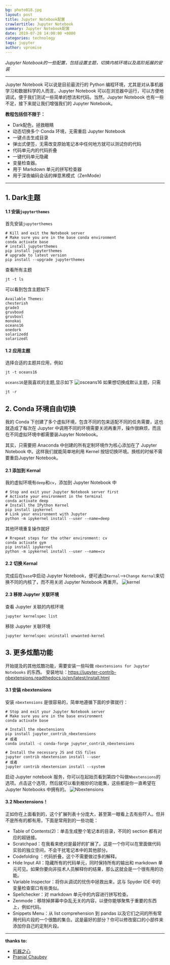 ```yaml
---
bg: photo018.jpg
layout: post
title: Jupyter Notebook配置
crawlertitle: Jupyter Notebook
summary: Jupyter Notebook配置
date: 2019-07-28 14:00:00 +0800
categories: technology
tags: jupyter
author: vpromise
---
```


*Jupyter Notebook的一些配置，包括设置主题，切换内核环境以及高阶拓展的安装*

---

Jupyter Notebook 可以说是目前最流行的 Python 编程环境，尤其是对从事机器学习和数据科学的人而言。Jupyter Notebook 可以在浏览器中运行，可以方便地调试，便于我们测试一些简单的想法和代码。当然，Jupyter Notebook 也有一些不足，接下来就让我们增强我们的 Jupyter Notebook。

**教程包括但不限于：**
- Dark配色，拯救眼睛
- 动态切换多个 Conda 环境，无需重启 Jupyter Notebook
- 一键点击生成目录
- 弹出式便签，无需改变原始笔记本中任何地方就可以测试你的代码
- 代码单元内的代码折叠
- 一键代码单元隐藏
- 变量检查器。
- 用于 Markdown 单元的拼写检查器
- 用于深夜编码会话的禅意黑模式（ZenMode）

---

## 1. Dark主题
#### 1.1 安装`jupyterthemes`
首先安装`jupyterthemes`
```
# Kill and exit the Notebook server
# Make sure you are in the base conda environment
conda activate base
# install jupyterthemes
pip install jupyterthemes
# upgrade to latest version
pip install --upgrade jupyterthemes
```
查看所有主题
```
jt -t ls
```
可以看到包含主题如下
```
Available Themes: 
chesterish
grade3
gruvboxd
gruvboxl
monokai
oceans16
onedork
solarizedd
solarizedl
```
#### 1.2 应用主题
选择合适的主题并应用，例如
```
jt -t oceans16
```
`oceans16`是我喜欢的主题,显示如下
![osceans16](https://i.loli.net/2019/07/28/5d3d4be758d0d22152.png)
如果想切换成默认主题，只需
```
jt -r
```

## 2. Conda 环境自由切换
我的 Conda 下创建了多个虚拟环境，包含不同的包来适配不同的任务需要，这也就造成了每次在 Jupyter 中调用不同的环境需要关闭再重开，操作很麻烦，而且在不同虚拟环境中都需要装Jupyter Notebook。

其实，只需要把 Anaconda 中创建的所有定制环境作为核心添加在了 Jupyter Notebook 中。这样我们就能简单地利用 Kernel 按钮切换环境。换核的时候不需要重启Jupyter Notebook。
#### 2.1 添加到 Kernal
我的虚拟环境有`deep`和`cv`，添加到 Jupyter Notebook 中
```
# Stop and exit your Jupyter Notebook server first
# Activate your environment in the terminal 
conda activate deep
# Install the IPython Kernel 
pip install ipykernel
# Link your environment with Jupyter 
python -m ipykernel install --user --name=deep
```
其他环境重复操作就好
```
# Rrepeat steps for the other environment: cv
conda activate gym
pip install ipykernel 
python -m ipykernel install --user --name=cv
```
#### 2.2 切换 Kernal
完成后在`base`中启动 Jupyter Notebook，便可通过`Kernal`-->`Change Kernal`来切换不同的内核了，而不用关闭 Jupyter Notebook 再重开。
![kernel](https://i.loli.net/2019/07/28/5d3d4be75ce5840151.png)

#### 2.3 移除 Jupyter 关联环境
查看 Jupyter 关联的内核环境
```
jupyter kernelspec list
```
移除 Jupyter 关联环境
```
jupyter kernelspec uninstall unwanted-kernel
```

## 3. 更多炫酷功能
开始提及的其他炫酷功能，需要安装一些叫做 `nbextensions for Jupyter Notebooks` 的东西。
安装地址：https://jupyter-contrib-nbextensions.readthedocs.io/en/latest/install.html
#### 3.1 安装 nbextensions 
安装 `nbextensions` 是很容易的，简单地遵循下面的步骤就行：
```
# Stop and exit your Jupyter Notebook server 
# Make sure you are in the base environment
conda activate base

# Install the nbextensions 
pip install jupyter_contrib_nbextensions
# 或者
conda install -c conda-forge jupyter_contrib_nbextensions

# Install the necessary JS and CSS files 
jupyter contrib nbextension install --user
# 或者
jupyter contrib nbextension install --system
```
启动 Jupyter notebook 服务，你可以在起始页看到第四个叫做`Nbextensions`的选项。点击这个选项，然后就可以看到极妙的功能集，这些都是你一直希望在 Jupyter Notebooks 中拥有的。
![Nbextensions](https://i.loli.net/2019/07/28/5d3d64662f11d45523.png)

#### 3.2 Nbextensions！

正如你在上面看到的，这个扩展列表十分庞大，甚至第一眼看上去有些吓人。但并不是所有的都有用，下面是常用到的一些功能：
- Table of Contents(2)：单击生成整个笔记本的目录，不同的 section 都有对应的超链接。
- Scratchpad：在我看来绝对是最好的扩展了。这是一个你可以在里面做代码实验的独立空间，不会干扰笔记本中的其他部分。
- Codefolding ：代码折叠，这个不需要做过多的解释。
- Hide Input All：隐藏所有的代码单元，同时保持所有的输出和 markdown 单元可见。如果你要向非技术人员解释你的结果，那么这就会是一个很有用的功能。
- Variable Inspector：将你从调试的忧伤中拯救出来，这与 Spyder IDE 中的变量检查窗口有些类似。
- Spellchecker：对 markdown 单元中的内容进行拼写检查。
- Zenmode：移除掉屏幕中杂乱无关的内容，以便你能够聚焦于重要的东西上，例如代码。
- Snippets Menu：从 list comprehension 到 pandas 以及它们之间的所有常用代码片段的一个很酷的集合。这是最好的部分？你可以修改窗口的小部件来添加你自己的定制片段。


---

**thanks to:**
- [机器之心](https://www.jiqizhixin.com/articles/2019-07-23-5?from=synced&keyword=jupyter%20notebook)
- [Pranjal Chaubey](https://towardsdatascience.com/supercharging-jupyter-notebooks-e22f5ad7ca18)